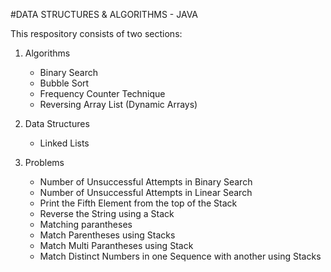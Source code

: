 #DATA STRUCTURES & ALGORITHMS - JAVA 

This respository consists of two sections:

1. Algorithms
    - Binary Search
    - Bubble Sort
    - Frequency Counter Technique
    - Reversing Array List (Dynamic Arrays)

2. Data Structures
    - Linked Lists

3. Problems
    - Number of Unsuccessful Attempts in Binary Search
    - Number of Unsuccessful Attempts in Linear Search
    - Print the Fifth Element from the top of the Stack
    - Reverse the String using a Stack
    - Matching parantheses
    - Match Parentheses using Stacks
    - Match Multi Parantheses using Stack
    - Match Distinct Numbers in one Sequence with another using Stacks

